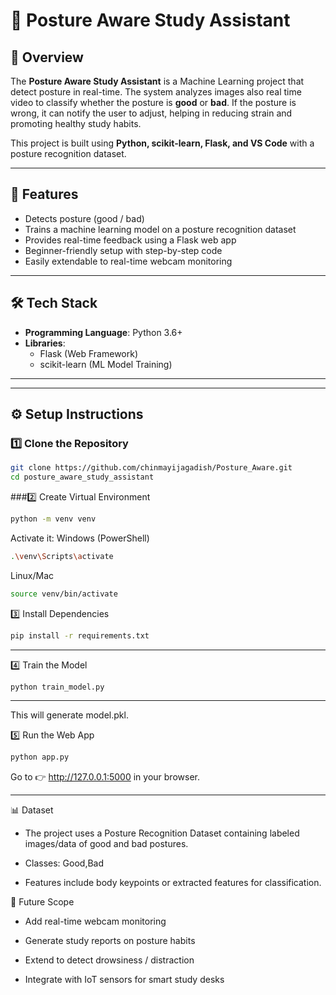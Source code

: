 # 📘 Posture Aware Study Assistant  

## 📌 Overview  
The **Posture Aware Study Assistant** is a Machine Learning project that detect posture in real-time. The system analyzes images also real time video to classify whether the posture is **good** or **bad**. If the posture is wrong, it can notify the user to adjust, helping in reducing strain and promoting healthy study habits.  

This project is built using **Python, scikit-learn, Flask, and VS Code** with a posture recognition dataset.  

---

## 🚀 Features  
- Detects posture (good / bad)  
- Trains a machine learning model on a posture recognition dataset  
- Provides real-time feedback using a Flask web app  
- Beginner-friendly setup with step-by-step code  
- Easily extendable to real-time webcam monitoring  

---

## 🛠️ Tech Stack  
- **Programming Language**: Python 3.6+  
- **Libraries**:  
  - Flask (Web Framework)  
  - scikit-learn (ML Model Training)    

---


---

## ⚙️ Setup Instructions  

### 1️⃣ Clone the Repository  
```bash
git clone https://github.com/chinmayijagadish/Posture_Aware.git
cd posture_aware_study_assistant
```

###2️⃣ Create Virtual Environment
```bash
python -m venv venv
```
Activate it:
Windows (PowerShell)
```bash
.\venv\Scripts\activate
```
Linux/Mac
```bash
source venv/bin/activate
```

3️⃣ Install Dependencies
```bash
pip install -r requirements.txt
```
---

4️⃣ Train the Model
```bash
python train_model.py
```
---
This will generate model.pkl.

5️⃣ Run the Web App
```bash
python app.py
```

Go to 👉 http://127.0.0.1:5000 in your browser.

---

📊 Dataset

- The project uses a Posture Recognition Dataset containing labeled images/data of good and bad postures.

- Classes: Good,Bad

- Features include body keypoints or extracted features for classification.

🔮 Future Scope

- Add real-time webcam monitoring

- Generate study reports on posture habits

- Extend to detect drowsiness / distraction

- Integrate with IoT sensors for smart study desks



 


